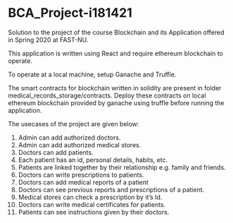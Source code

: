 # BCA_Project-i181421
Solution to the project of the course Blockchain and its Application offered in Spring 2020 at FAST-NU.

This application is written using React and require ethereum blockchain to operate.

To operate at a local machine, setup Ganache and Truffle.

The smart contracts for blockchain written in solidity are present in folder medical_records_storage/contracts. Deploy these contracts on local ethereum blockchain provided by ganache using truffle before running the application.


The usecases of the project are given below:

1. Admin can add authorized doctors.
2. Admin can add authorized medical stores.
3. Doctors can add patients.
4. Each patient has an id, personal details, habits, etc.
5. Patients are linked together by their relationship e.g. family and friends.
6. Doctors can write prescriptions to patients.
7. Doctors can add medical reports of a patient
8. Doctors can see previous reports and prescriptions of a patient.
9. Medical stores can check a prescription by it’s Id.
10. Doctors can write medical certificates for patients.
11. Patients can see instructions given by their doctors.

